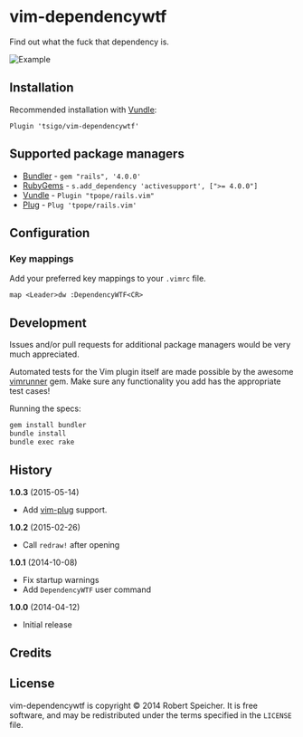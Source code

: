 # vim-dependencywtf

Find out what the fuck that dependency is.

![Example](https://s3.amazonaws.com/f.cl.ly/items/2H3R070V0w0Z2P2F3R0p/animated-2014-03-27_17h-13m-56s.gif)

## Installation

Recommended installation with [Vundle](https://github.com/gmarik/vundle):

```vim
Plugin 'tsigo/vim-dependencywtf'
```

## Supported package managers

* [Bundler](http://bundler.io/) - `gem "rails", '4.0.0'`
* [RubyGems](https://rubygems.org/) - `s.add_dependency 'activesupport', [">= 4.0.0"]`
* [Vundle](https://github.com/gmarik/Vundle.vim) - `Plugin "tpope/rails.vim"`
* [Plug](https://github.com/junegunn/vim-plug) - `Plug 'tpope/rails.vim'`

## Configuration

### Key mappings

Add your preferred key mappings to your `.vimrc` file.

```vim
map <Leader>dw :DependencyWTF<CR>
```

## Development

Issues and/or pull requests for additional package managers would be very much
appreciated.

Automated tests for the Vim plugin itself are made possible by the awesome
[vimrunner](https://github.com/AndrewRadev/vimrunner) gem. Make sure any
functionality you add has the appropriate test cases!

Running the specs:

```sh
gem install bundler
bundle install
bundle exec rake
```

## History

**1.0.3** (2015-05-14)

* Add [vim-plug](https://github.com/junegunn/vim-plug) support.

**1.0.2** (2015-02-26)

* Call `redraw!` after opening

**1.0.1** (2014-10-08)

* Fix startup warnings
* Add `DependencyWTF` user command

**1.0.0** (2014-04-12)

* Initial release

## Credits

## License

vim-dependencywtf is copyright © 2014 Robert Speicher. It is free software, and
may be redistributed under the terms specified in the `LICENSE` file.
